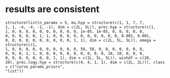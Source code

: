 # results are consistent

    structure(list(n_params = 5, mu.hyp = structure(c(1, 1, 7, 7, 
    1, 1, -4, -4, -1, -1), dim = c(2L, 5L)), prec.hyp = structure(c(1, 
    1, 0, 0, 0, 0, 0, 0, 0, 0, 0, 0, 1e-05, 1e-05, 0, 0, 0, 0, 0, 
    0, 0, 0, 0, 0, 1, 1, 0, 0, 0, 0, 0, 0, 0, 0, 0, 0, 0.001, 0.001, 
    0, 0, 0, 0, 0, 0, 0, 0, 0, 0, 1, 1), dim = c(2L, 5L, 5L)), omega = structure(c(1, 
    1, 0, 0, 0, 0, 0, 0, 0, 0, 0, 0, 50, 50, 0, 0, 0, 0, 0, 0, 0, 
    0, 0, 0, 1, 1, 0, 0, 0, 0, 0, 0, 0, 0, 0, 0, 10, 10, 0, 0, 0, 
    0, 0, 0, 0, 0, 0, 0, 1, 1), dim = c(2L, 5L, 5L)), wishdf = c(20, 
    20), prec.logy.hyp = structure(c(4, 4, 1, 1), dim = c(2L, 2L))), class = c("curve_params_priors", 
    "list"))

